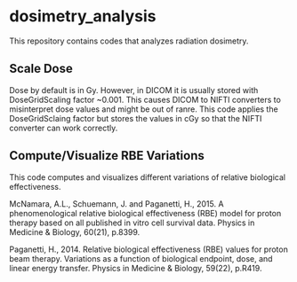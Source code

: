# dosimetry_analysis
This repository contains codes that analyzes radiation dosimetry.

## Scale Dose
Dose by default is in Gy. However, in DICOM it is usually stored with DoseGridScaling factor ~0.001.
This causes DICOM to NIFTI converters to misinterpret dose values and might be out of ranre.
This code applies the DoseGridSclaing factor but stores the values in cGy so that the NIFTI converter can work correctly.

## Compute/Visualize RBE Variations
This code computes and visualizes different variations of relative biological effectiveness.

McNamara, A.L., Schuemann, J. and Paganetti, H., 2015. A phenomenological relative biological effectiveness (RBE) model for proton therapy based on all published in vitro cell survival data. Physics in Medicine & Biology, 60(21), p.8399.

Paganetti, H., 2014. Relative biological effectiveness (RBE) values for proton beam therapy. Variations as a function of biological endpoint, dose, and linear energy transfer. Physics in Medicine & Biology, 59(22), p.R419.
